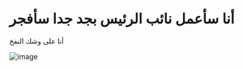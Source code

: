 # أنا سأعمل نائب الرئيس بجد جدا سأفجر

أنا على وشك النفخ

![image](https://i.kym-cdn.com/entries/icons/original/000/042/513/dreamybull.jpg)
